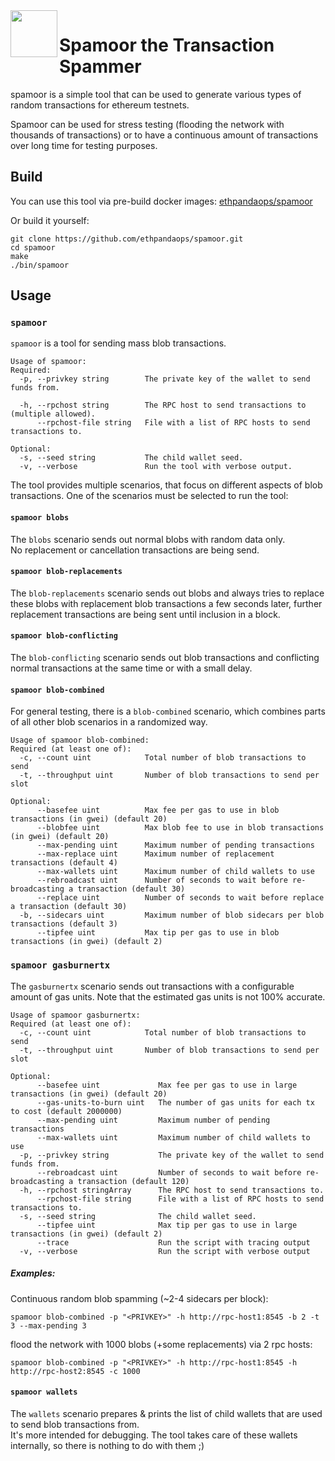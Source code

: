 <img align="left" src="./.github/resources/goomy.png" width="75">
<h1>Spamoor the Transaction Spammer</h1>

spamoor is a simple tool that can be used to generate various types of random transactions for ethereum testnets.

Spamoor can be used for stress testing (flooding the network with thousands of transactions) or to have a continuous amount of transactions over long time for testing purposes.

## Build

You can use this tool via pre-build docker images: [ethpandaops/spamoor](https://hub.docker.com/r/ethpandaops/spamoor)

Or build it yourself:

```
git clone https://github.com/ethpandaops/spamoor.git
cd spamoor
make
./bin/spamoor
```

## Usage

### `spamoor`
`spamoor` is a tool for sending mass blob transactions.

```
Usage of spamoor:
Required:
  -p, --privkey string        The private key of the wallet to send funds from.
  
  -h, --rpchost string        The RPC host to send transactions to (multiple allowed).
      --rpchost-file string   File with a list of RPC hosts to send transactions to.
      
Optional:
  -s, --seed string           The child wallet seed.
  -v, --verbose               Run the tool with verbose output.
```

The tool provides multiple scenarios, that focus on different aspects of blob transactions. One of the scenarios must be selected to run the tool:

#### `spamoor blobs`

The `blobs` scenario sends out normal blobs with random data only.\
No replacement or cancellation transactions are being send.

#### `spamoor blob-replacements`

The `blob-replacements` scenario sends out blobs and always tries to replace these blobs with replacement blob transactions a few seconds later, further replacement transactions are being sent until inclusion in a block.

#### `spamoor blob-conflicting`

The `blob-conflicting` scenario sends out blob transactions and conflicting normal transactions at the same time or with a small delay.

#### `spamoor blob-combined`

For general testing, there is a `blob-combined` scenario, which combines parts of all other blob scenarios in a randomized way.

```
Usage of spamoor blob-combined:
Required (at least one of):
  -c, --count uint            Total number of blob transactions to send
  -t, --throughput uint       Number of blob transactions to send per slot
  
Optional:
      --basefee uint          Max fee per gas to use in blob transactions (in gwei) (default 20)
      --blobfee uint          Max blob fee to use in blob transactions (in gwei) (default 20)
      --max-pending uint      Maximum number of pending transactions
      --max-replace uint      Maximum number of replacement transactions (default 4)
      --max-wallets uint      Maximum number of child wallets to use
      --rebroadcast uint      Number of seconds to wait before re-broadcasting a transaction (default 30)
      --replace uint          Number of seconds to wait before replace a transaction (default 30)
  -b, --sidecars uint         Maximum number of blob sidecars per blob transactions (default 3)
      --tipfee uint           Max tip per gas to use in blob transactions (in gwei) (default 2)
```

### `spamoor gasburnertx`

The `gasburnertx` scenario sends out transactions with a configurable amount of gas units. Note that the estimated gas units is not 100% accurate.

```
Usage of spamoor gasburnertx:
Required (at least one of):
  -c, --count uint            Total number of blob transactions to send
  -t, --throughput uint       Number of blob transactions to send per slot
  
Optional:
      --basefee uint             Max fee per gas to use in large transactions (in gwei) (default 20)
      --gas-units-to-burn uint   The number of gas units for each tx to cost (default 2000000)
      --max-pending uint         Maximum number of pending transactions
      --max-wallets uint         Maximum number of child wallets to use
  -p, --privkey string           The private key of the wallet to send funds from.
      --rebroadcast uint         Number of seconds to wait before re-broadcasting a transaction (default 120)
  -h, --rpchost stringArray      The RPC host to send transactions to.
      --rpchost-file string      File with a list of RPC hosts to send transactions to.
  -s, --seed string              The child wallet seed.
      --tipfee uint              Max tip per gas to use in large transactions (in gwei) (default 2)
      --trace                    Run the script with tracing output
  -v, --verbose                  Run the script with verbose output
```


##### Examples:

Continuous random blob spamming (~2-4 sidecars per block):
```
spamoor blob-combined -p "<PRIVKEY>" -h http://rpc-host1:8545 -b 2 -t 3 --max-pending 3
```

flood the network with 1000 blobs (+some replacements) via 2 rpc hosts:
```
spamoor blob-combined -p "<PRIVKEY>" -h http://rpc-host1:8545 -h http://rpc-host2:8545 -c 1000
```

#### `spamoor wallets`

The `wallets` scenario prepares & prints the list of child wallets that are used to send blob transactions from.\
It's more intended for debugging. The tool takes care of these wallets internally, so there is nothing to do with them ;)

